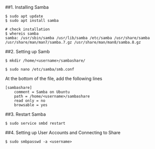 ##1. Installing Samba
```
$ sudo apt update
$ sudo apt install samba

# check installation
$ whereis samba
samba: /usr/sbin/samba /usr/lib/samba /etc/samba /usr/share/samba /usr/share/man/man7/samba.7.gz /usr/share/man/man8/samba.8.gz
```

##2. Setting up Samb
```
$ mkdir /home/<username>/sambashare/

$ sudo nano /etc/samba/smb.conf
```
At the bottom of the file, add the following lines
```
[sambashare]
    comment = Samba on Ubuntu
    path = /home/<username>/sambashare
    read only = no
    browsable = yes
```

##3. Restart Samba
```
$ sudo service smbd restart
```

##4. Setting up User Accounts and Connecting to Share
```
$ sudo smbpasswd -a <username>
```
